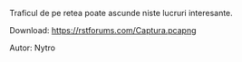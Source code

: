 Traficul de pe retea poate ascunde niste lucruri interesante.

Download: https://rstforums.com/Captura.pcapng

Autor: Nytro
